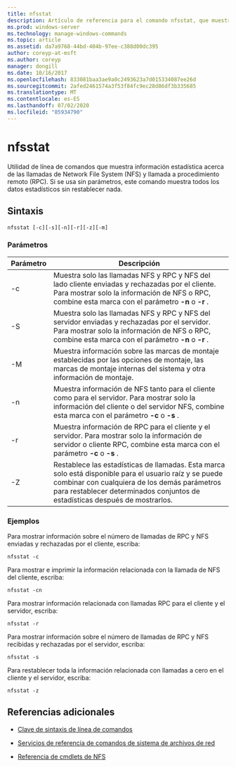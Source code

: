 ```yaml
---
title: nfsstat
description: Artículo de referencia para el comando nfsstat, que muestra información estadística acerca de las llamadas de Network File System (NFS) y llamada a procedimiento remoto (RPC).
ms.prod: windows-server
ms.technology: manage-windows-commands
ms.topic: article
ms.assetid: da7a9768-44bd-404b-97ee-c388d00dc395
author: coreyp-at-msft
ms.author: coreyp
manager: dongill
ms.date: 10/16/2017
ms.openlocfilehash: 833081baa3ae9a0c2493623a7d015334087ee26d
ms.sourcegitcommit: 2afed2461574a3f53f84fc9ec28d86df3b335685
ms.translationtype: MT
ms.contentlocale: es-ES
ms.lasthandoff: 07/02/2020
ms.locfileid: "85934790"
---
```

# <a name="nfsstat"></a>nfsstat

Utilidad de línea de comandos que muestra información estadística acerca de las llamadas de Network File System (NFS) y llamada a procedimiento remoto (RPC). Si se usa sin parámetros, este comando muestra todos los datos estadísticos sin restablecer nada.

## <a name="syntax"></a>Sintaxis

```
nfsstat [-c][-s][-n][-r][-z][-m]
```

### <a name="parameters"></a>Parámetros

| Parámetro | Descripción |
| --------- | ----------- |
| -c | Muestra solo las llamadas NFS y RPC y NFS del lado cliente enviadas y rechazadas por el cliente. Para mostrar solo la información de NFS o RPC, combine esta marca con el parámetro **-n** o **-r** . |
| -S | Muestra solo las llamadas NFS y RPC y NFS del servidor enviadas y rechazadas por el servidor. Para mostrar solo la información de NFS o RPC, combine esta marca con el parámetro **-n** o **-r** . |
| -M | Muestra información sobre las marcas de montaje establecidas por las opciones de montaje, las marcas de montaje internas del sistema y otra información de montaje. |
| -n | Muestra información de NFS tanto para el cliente como para el servidor. Para mostrar solo la información del cliente o del servidor NFS, combine esta marca con el parámetro **-c** o **-s** . |
| -r | Muestra información de RPC para el cliente y el servidor. Para mostrar solo la información de servidor o cliente RPC, combine esta marca con el parámetro **-c** o **-s** . |
| -Z | Restablece las estadísticas de llamadas. Esta marca solo está disponible para el usuario raíz y se puede combinar con cualquiera de los demás parámetros para restablecer determinados conjuntos de estadísticas después de mostrarlos. |

### <a name="examples"></a>Ejemplos

Para mostrar información sobre el número de llamadas de RPC y NFS enviadas y rechazadas por el cliente, escriba:

```
nfsstat -c
```

Para mostrar e imprimir la información relacionada con la llamada de NFS del cliente, escriba:

```
nfsstat -cn
```

Para mostrar información relacionada con llamadas RPC para el cliente y el servidor, escriba:

```
nfsstat -r
```

Para mostrar información sobre el número de llamadas de RPC y NFS recibidas y rechazadas por el servidor, escriba:

```
nfsstat -s
```

Para restablecer toda la información relacionada con llamadas a cero en el cliente y el servidor, escriba:

```
nfsstat -z
```

## <a name="additional-references"></a>Referencias adicionales

- [Clave de sintaxis de línea de comandos](command-line-syntax-key.md)

- [Servicios de referencia de comandos de sistema de archivos de red](services-for-network-file-system-command-reference.md)

- [Referencia de cmdlets de NFS](https://docs.microsoft.com/powershell/module/nfs)
